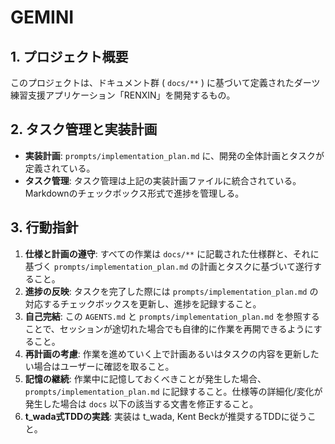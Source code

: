 # GEMINI
## 1. プロジェクト概要

このプロジェクトは、ドキュメント群 ( `docs/**` ) に基づいて定義されたダーツ練習支援アプリケーション「RENXIN」を開発するもの。

## 2. タスク管理と実装計画

- **実装計画**: `prompts/implementation_plan.md` に、開発の全体計画とタスクが定義されている。
- **タスク管理**: タスク管理は上記の実装計画ファイルに統合されている。Markdownのチェックボックス形式で進捗を管理しる。

## 3. 行動指針

1.  **仕様と計画の遵守**: すべての作業は `docs/**` に記載された仕様群と、それに基づく `prompts/implementation_plan.md` の計画とタスクに基づいて遂行すること。
2.  **進捗の反映**: タスクを完了した際には `prompts/implementation_plan.md` の対応するチェックボックスを更新し、進捗を記録すること。
3.  **自己完結**: この `AGENTS.md` と `prompts/implementation_plan.md` を参照することで、セッションが途切れた場合でも自律的に作業を再開できるようにすること。
4.  **再計画の考慮**: 作業を進めていく上で計画あるいはタスクの内容を更新したい場合はユーザーに確認を取ること。
5.  **記憶の継続**: 作業中に記憶しておくべきことが発生した場合、 `prompts/implementation_plan.md` に記録すること。仕様等の詳細化/変化が発生した場合は `docs` 以下の該当する文書を修正すること。
6.  **t_wada式TDDの実践**: 実装は t_wada, Kent Beckが推奨するTDDに従うこと。
